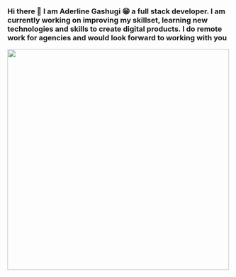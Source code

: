 ### Hi there 👋 I am Aderline Gashugi 😁 a full stack developer. I am currently working on improving my skillset, learning new technologies and skills to create digital products. I do remote work for agencies and would look forward to working with you
<a href="Aderlineee" target="blank"><img align="center" src="https://res.cloudinary.com/ddravaukf/image/upload/v1650289075/me_iszomr.gif" height="500px" width="500px" style="margin:auto"/></a>

<!--
**Aderline490/Aderline490** is a ✨ _special_ ✨ repository because its `README.md` (this file) appears on your GitHub profile.

Here are some ideas to get you started:

- 🔭 I’m currently working on ...
- 🌱 I’m currently learning ...
- 👯 I’m looking to collaborate on ...
- 🤔 I’m looking for help with ...
- 💬 Ask me about ...
- 📫 How to reach me: ...
- 😄 Pronouns: ...
- ⚡ Fun fact: ...
-->
